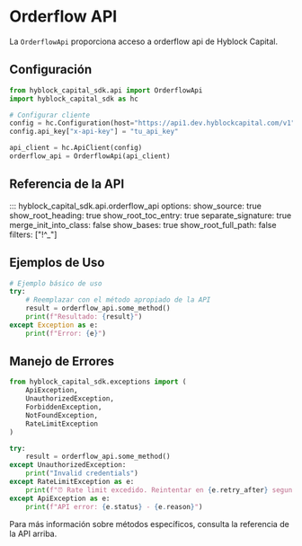# Orderflow API

La `OrderflowApi` proporciona acceso a orderflow api de Hyblock Capital.

## Configuración

```python
from hyblock_capital_sdk.api import OrderflowApi
import hyblock_capital_sdk as hc

# Configurar cliente
config = hc.Configuration(host="https://api1.dev.hyblockcapital.com/v1")
config.api_key["x-api-key"] = "tu_api_key"

api_client = hc.ApiClient(config)
orderflow_api = OrderflowApi(api_client)
```

## Referencia de la API

::: hyblock_capital_sdk.api.orderflow_api
    options:
      show_source: true
      show_root_heading: true
      show_root_toc_entry: true
      separate_signature: true
      merge_init_into_class: false
      show_bases: true
      show_root_full_path: false
      filters: ["!^_"]

## Ejemplos de Uso

```python
# Ejemplo básico de uso
try:
    # Reemplazar con el método apropiado de la API
    result = orderflow_api.some_method()
    print(f"Resultado: {result}")
except Exception as e:
    print(f"Error: {e}")
```

## Manejo de Errores

```python
from hyblock_capital_sdk.exceptions import (
    ApiException,
    UnauthorizedException,
    ForbiddenException,
    NotFoundException,
    RateLimitException
)

try:
    result = orderflow_api.some_method()
except UnauthorizedException:
    print("Invalid credentials")
except RateLimitException as e:
    print(f"⏰ Rate limit excedido. Reintentar en {e.retry_after} segundos")
except ApiException as e:
    print(f"API error: {e.status} - {e.reason}")
```

Para más información sobre métodos específicos, consulta la referencia de la API arriba.
